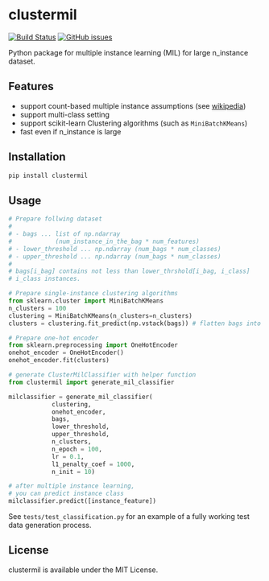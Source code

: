 # clustermil

[![Build Status](https://app.travis-ci.com/inoueakimitsu/clustermil.svg?branch=main)](https://app.travis-ci.com/inoueakimitsu/clustermil)
<a href="https://github.com/inoueakimitsu/clustermil/issues"><img alt="GitHub issues" src="https://img.shields.io/github/issues/inoueakimitsu/clustermil"></a> 

Python package for multiple instance learning (MIL) for large n_instance dataset.

## Features

- support count-based multiple instance assumptions (see [wikipedia](https://en.wikipedia.org/wiki/Multiple_instance_learning#:~:text=Presence-%2C%20threshold-%2C%20and%20count-based%20assumptions%5Bedit%5D))
- support multi-class setting
- support scikit-learn Clustering algorithms (such as `MiniBatchKMeans`)
- fast even if n_instance is large

## Installation

```bash
pip install clustermil
```

## Usage

```python
# Prepare follwing dataset
#
# - bags ... list of np.ndarray
#            (num_instance_in_the_bag * num_features)
# - lower_threshold ... np.ndarray (num_bags * num_classes)
# - upper_threshold ... np.ndarray (num_bags * num_classes)
#
# bags[i_bag] contains not less than lower_thrshold[i_bag, i_class]
# i_class instances.

# Prepare single-instance clustering algorithms
from sklearn.cluster import MiniBatchKMeans
n_clusters = 100
clustering = MiniBatchKMeans(n_clusters=n_clusters)
clusters = clustering.fit_predict(np.vstack(bags)) # flatten bags into instances

# Prepare one-hot encoder
from sklearn.preprocessing import OneHotEncoder
onehot_encoder = OneHotEncoder()
onehot_encoder.fit(clusters)

# generate ClusterMilClassifier with helper function
from clustermil import generate_mil_classifier

milclassifier = generate_mil_classifier(
            clustering,
            onehot_encoder,
            bags,
            lower_threshold,
            upper_threshold,
            n_clusters,
            n_epoch = 100,
            lr = 0.1,
            l1_penalty_coef = 1000,
            n_init = 10)

# after multiple instance learning,
# you can predict instance class
milclassifier.predict([instance_feature])
```

See `tests/test_classification.py` for an example of a fully working test data generation process.

## License

clustermil is available under the MIT License.
